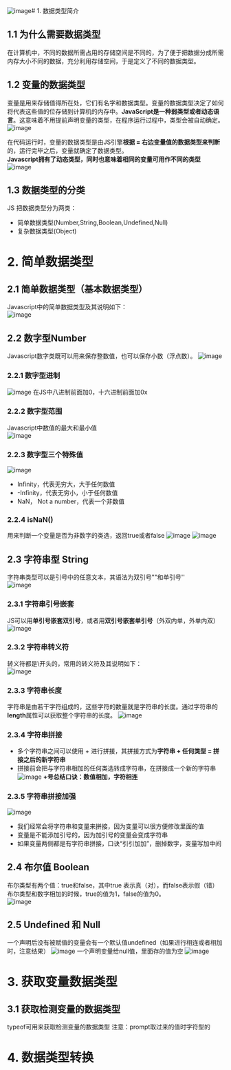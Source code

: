 ![image](https://github.com/Happy-jianghui/Frontend-Learning/assets/98568967/2d70ebdf-5903-4073-b480-d09da596185f)# 1. 数据类型简介
## 1.1 为什么需要数据类型
在计算机中，不同的数据所需占用的存储空间是不同的，为了便于把数据分成所需内存大小不同的数据，充分利用存储空间，于是定义了不同的数据类型。

##  1.2 变量的数据类型
变量是用来存储值得所在处，它们有名字和数据类型。变量的数据类型决定了如何将代表这些值的位存储到计算机的内存中。**JavaScript是一种弱类型或者动态语言**。这意味着不用提前声明变量的类型，在程序运行过程中，类型会被自动确定。
![image](https://github.com/Happy-jianghui/Frontend-Learning/assets/98568967/317dc9c6-f512-46bb-bb7e-86e4b1b42081)

在代码运行时，变量的数据类型是由JS引擎**根据 = 右边变量值的数据类型来判断**的，运行完毕之后，变量就确定了数据类型。  
**Javascript拥有了动态类型，同时也意味着相同的变量可用作不同的类型**  
![image](https://github.com/Happy-jianghui/Frontend-Learning/assets/98568967/435976d1-5cbb-48a3-af87-69f1a6364cb2)

## 1.3 数据类型的分类
JS 把数据类型分为两类：  
 - 简单数据类型(Number,String,Boolean,Undefined,Null)
 - 复杂数据类型(Object)

# 2. 简单数据类型
## 2.1 简单数据类型（基本数据类型）
Javascript中的简单数据类型及其说明如下：  
![image](https://github.com/Happy-jianghui/Frontend-Learning/assets/98568967/dfdea338-6e80-4865-8bde-26d5d0e7a9cc)

## 2.2 数字型Number
Javascript数字类既可以用来保存整数值，也可以保存小数（浮点数）。
![image](https://github.com/Happy-jianghui/Frontend-Learning/assets/98568967/1d381778-c779-4646-aa59-7a14ac235b23)

### 2.2.1 数字型进制
![image](https://github.com/Happy-jianghui/Frontend-Learning/assets/98568967/614dfef5-0894-4eb3-b735-415a43955d4f) 
在JS中八进制前面加0，十六进制前面加0x

### 2.2.2 数字型范围
Javascript中数值的最大和最小值  
![image](https://github.com/Happy-jianghui/Frontend-Learning/assets/98568967/7cff2a03-b5a8-4a4f-979c-42a30dd3afc6)

### 2.2.3 数字型三个特殊值
![image](https://github.com/Happy-jianghui/Frontend-Learning/assets/98568967/ccbdffc5-8dff-4fa3-903a-7af5f32c0a99)
 - Infinity，代表无穷大，大于任何数值
 - -Infinity，代表无穷小，小于任何数值
 - NaN， Not a number，代表一个非数值

### 2.2.4 isNaN()
用来判断一个变量是否为非数字的类选，返回true或者false
![image](https://github.com/Happy-jianghui/Frontend-Learning/assets/98568967/eb53b608-b6c9-428b-9e9e-0f4a69870fa2)
![image](https://github.com/Happy-jianghui/Frontend-Learning/assets/98568967/4468b039-3199-477c-9e70-022917f53d91)


## 2.3 字符串型 String
字符串类型可以是引号中的任意文本，其语法为双引号""和单引号''  
![image](https://github.com/Happy-jianghui/Frontend-Learning/assets/98568967/7f802dd1-e067-489d-ba30-ce0899a6adb4)


### 2.3.1 字符串引号嵌套
JS可以用**单引号嵌套双引号**，或者用**双引号嵌套单引号**（外双内单，外单内双）
![image](https://github.com/Happy-jianghui/Frontend-Learning/assets/98568967/22f6dd6f-ac93-4d3d-bf59-97c7b0a64e1d)

### 2.3.2 字符串转义符
转义符都是\开头的，常用的转义符及其说明如下：  
![image](https://github.com/Happy-jianghui/Frontend-Learning/assets/98568967/cbdd89bb-b46c-4a8f-9b0a-89312c5a364b)

### 2.3.3 字符串长度
字符串是由若干字符组成的，这些字符的数量就是字符串的长度。通过字符串的**length**属性可以获取整个字符串的长度。
![image](https://github.com/Happy-jianghui/Frontend-Learning/assets/98568967/8fc03b16-36cf-4521-a293-fe32777401bd)

### 2.3.4 字符串拼接
- 多个字符串之间可以使用 + 进行拼接，其拼接方式为**字符串 + 任何类型 = 拼接之后的新字符串**
- 拼接前会把与字符串相加的任何类选转成字符串，在拼接成一个新的字符串
![image](https://github.com/Happy-jianghui/Frontend-Learning/assets/98568967/9c3ab826-f9c0-4f07-ac21-88fd36f87044)
**+号总结口诀：数值相加，字符相连**

### 2.3.5 字符串拼接加强
![image](https://github.com/Happy-jianghui/Frontend-Learning/assets/98568967/daa4511f-64ba-4962-8961-c0c2364d0549)
- 我们经常会将字符串和变量来拼接，因为变量可以很方便修改里面的值
- 变量是不能添加引号的，因为加引号的变量会变成字符串
- 如果变量两侧都是有字符串拼接，口诀“引引加加”，删掉数字，变量写加中间

## 2.4 布尔值 Boolean
布尔类型有两个值：true和false，其中true 表示真（对），而false表示假（错）  
布尔类型和数字相加的时候，true的值为1，false的值为0。  
![image](https://github.com/Happy-jianghui/Frontend-Learning/assets/98568967/85491545-2790-4d84-a258-f8e7f5216813)

## 2.5 Undefined 和 Null
一个声明后没有被赋值的变量会有一个默认值undefined（如果进行相连或者相加时，注意结果）
![image](https://github.com/Happy-jianghui/Frontend-Learning/assets/98568967/4135b361-13cc-47b0-9a4d-c040df611442)
一个声明变量给null值，里面存的值为空
![image](https://github.com/Happy-jianghui/Frontend-Learning/assets/98568967/6812e788-d829-4dd6-a223-2f9a443cfc2b)

# 3. 获取变量数据类型
## 3.1 获取检测变量的数据类型
typeof可用来获取检测变量的数据类型
注意：prompt取过来的值时字符型的











# 4. 数据类型转换
